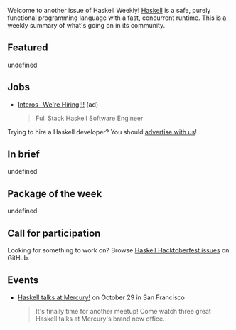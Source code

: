 Welcome to another issue of Haskell Weekly!
[Haskell](https://www.haskell.org) is a safe, purely functional programming language with a fast, concurrent runtime.
This is a weekly summary of what's going on in its community.

## Featured

undefined

## Jobs

- [Interos- We're Hiring!!!](https://interos.applicantpro.com/jobs/986650.html) (ad)
  > Full Stack Haskell Software Engineer

Trying to hire a Haskell developer?
You should [advertise with us](https://haskellweekly.news/advertising.html)!

## In brief

undefined

## Package of the week

undefined

## Call for participation

Looking for something to work on?
Browse [Haskell Hacktoberfest issues](https://github.com/issues?q=is%3Aissue+is%3Aopen+label%3Ahacktoberfest+language%3Ahaskell) on GitHub.

## Events

- [Haskell talks at Mercury!](https://www.meetup.com/Bay-Area-Haskell-Users-Group/events/265110367) on October 29 in San Francisco
  > It's finally time for another meetup! Come watch three great Haskell talks at Mercury's brand new office.
